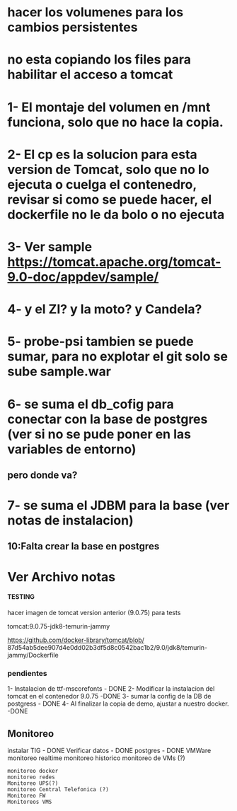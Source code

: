 # hacer los volumenes para los cambios persistentes
# no esta copiando los files para habilitar el acceso a tomcat
# 1- El montaje del volumen en /mnt funciona, solo que no hace la copia.
# 2- El cp es la solucion para esta version de Tomcat, solo que no lo ejecuta o cuelga el contenedro, revisar si como se puede hacer, el dockerfile no le da bolo o no ejecuta
# 3- Ver sample https://tomcat.apache.org/tomcat-9.0-doc/appdev/sample/
# 4- y el ZI? y la moto? y Candela?
# 5- probe-psi tambien se puede sumar, para no explotar el git solo se sube sample.war
# 6- se suma el db_cofig para conectar con la base de postgres (ver si no se pude poner en las variables de entorno)
## pero donde va?
# 7- se suma el JDBM para la base (ver notas de instalacion)

## 10:Falta crear la base en postgres

# Ver Archivo notas

#### TESTING ####
hacer imagen de tomcat version anterior (9.0.75) para tests

tomcat:9.0.75-jdk8-temurin-jammy

https://github.com/docker-library/tomcat/blob/ 87d54ab5dee907d4e0dd02b3df5d8c0542bac1b2/9.0/jdk8/temurin-jammy/Dockerfile

### pendientes 
1- Instalacion de ttf-mscorefonts - DONE
2- Modificar la instalacion del tomcat en el contenedor 9.0.75 -DONE 
3- sumar la config de la DB de postgress - DONE
4- Al finalizar la copia de demo, ajustar a nuestro docker. -DONE

## Monitoreo
instalar TIG - DONE
Verificar datos - DONE
postgres - DONE
VMWare
    monitoreo realtime 
    monitoreo historico
    monitoreo de VMs (?)

    monitoreo docker
    monitoreo redes
    Monitoreo UPS(?)
    monitoreo Central Telefonica (?)
    Monitoreo FW
    Monitoreos VMS